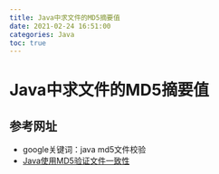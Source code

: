 ```yaml
---
title: Java中求文件的MD5摘要值
date: 2021-02-24 16:51:00
categories: Java
toc: true
---
```


# Java中求文件的MD5摘要值

## 参考网址

* google关键词：java md5文件校验
* [Java使用MD5验证文件一致性](https://my.oschina.net/u/4279029/blog/4274381)